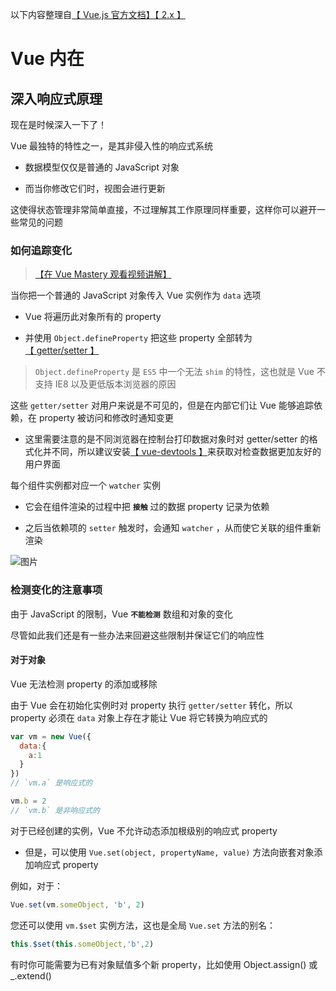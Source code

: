 以下内容整理自[【 Vue.js 官方文档】【 2.x 】](https://cn.vuejs.org/v2/guide/installation.html)


# Vue 内在

## 深入响应式原理

现在是时候深入一下了！

Vue 最独特的特性之一，是其非侵入性的响应式系统

* 数据模型仅仅是普通的 JavaScript 对象

* 而当你修改它们时，视图会进行更新

这使得状态管理非常简单直接，不过理解其工作原理同样重要，这样你可以避开一些常见的问题

### 如何追踪变化

> [【在 Vue Mastery 观看视频讲解】](https://www.vuemastery.com/courses/advanced-components/build-a-reactivity-system)

当你把一个普通的 JavaScript 对象传入 Vue 实例作为 `data` 选项

* Vue 将遍历此对象所有的 property

* 并使用 `Object.defineProperty` 把这些 property 全部转为[【 getter/setter 】](https://developer.mozilla.org/zh-CN/docs/Web/JavaScript/Guide/Working_with_Objects#定义_getters_与_setters)

> `Object.defineProperty` 是 `ES5` 中一个无法 `shim` 的特性，这也就是 Vue 不支持 IE8 以及更低版本浏览器的原因

这些 `getter/setter` 对用户来说是不可见的，但是在内部它们让 Vue 能够追踪依赖，在 property 被访问和修改时通知变更

* 这里需要注意的是不同浏览器在控制台打印数据对象时对 getter/setter 的格式化并不同，所以建议安装[【 vue-devtools 】](https://github.com/vuejs/vue-devtools)来获取对检查数据更加友好的用户界面

每个组件实例都对应一个 `watcher` 实例

* 它会在组件渲染的过程中把 **`接触`** 过的数据 property 记录为依赖

* 之后当依赖项的 `setter` 触发时，会通知 `watcher` ，从而使它关联的组件重新渲染

![图片](https://cn.vuejs.org/images/data.png)

### 检测变化的注意事项

由于 JavaScript 的限制，Vue **`不能检测`** 数组和对象的变化

尽管如此我们还是有一些办法来回避这些限制并保证它们的响应性

#### 对于对象

Vue 无法检测 property 的添加或移除

由于 Vue 会在初始化实例时对 property 执行 `getter/setter` 转化，所以 property 必须在 `data` 对象上存在才能让 Vue 将它转换为响应式的

```js
var vm = new Vue({
  data:{
    a:1
  }
})
// `vm.a` 是响应式的

vm.b = 2
// `vm.b` 是非响应式的
```

对于已经创建的实例，Vue 不允许动态添加根级别的响应式 property

* 但是，可以使用 `Vue.set(object, propertyName, value)` 方法向嵌套对象添加响应式 property

例如，对于：

```js
Vue.set(vm.someObject, 'b', 2)
```

您还可以使用 `vm.$set` 实例方法，这也是全局 `Vue.set` 方法的别名：

```js
this.$set(this.someObject,'b',2)
```

有时你可能需要为已有对象赋值多个新 property，比如使用 Object.assign() 或 _.extend()















































































































































